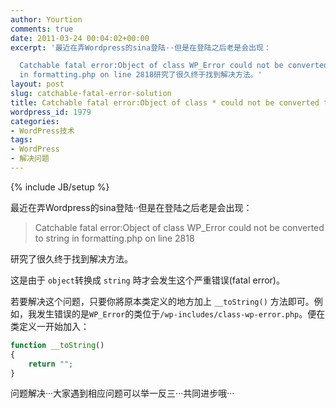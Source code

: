 ```yaml
---
author: Yourtion
comments: true
date: 2011-03-24 00:04:02+00:00
excerpt: '最近在弄Wordpress的sina登陆··但是在登陆之后老是会出现：

  Catchable fatal error:Object of class WP_Error could not be converted to string
  in formatting.php on line 2818研究了很久终于找到解决方法。'
layout: post
slug: catchable-fatal-error-solution
title: Catchable fatal error:Object of class * could not be converted to string解决方法
wordpress_id: 1979
categories:
- WordPress技术
tags:
- WordPress
- 解决问题
---
```

{% include JB/setup %}

最近在弄Wordpress的sina登陆··但是在登陆之后老是会出现：

>Catchable fatal error:Object of class WP_Error could not be converted to string in formatting.php on line 2818

研究了很久终于找到解决方法。

这是由于 ```object```转换成 ```string``` 時才会发生这个严重错误(fatal error)。

若要解决这个问题，只要你將原本类定义的地方加上 ```__toString()``` 方法即可。例如，我发生错误的是```WP_Error```的类位于```/wp-includes/class-wp-error.php```。便在类定义一开始加入：

```php
function __toString()
{
    return "";
}
```

问题解决···大家遇到相应问题可以举一反三···共同进步哦···
